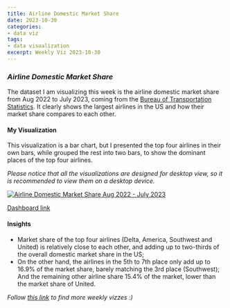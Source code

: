 ```yaml
---
title: Airline Domestic Market Share
date: 2023-10-30
categories:
- data viz
tags:
- data visualization
excerpt: Weekly Viz 2023-10-30
---
```


### *Airline Domestic Market Share*

The dataset I am visualizing this week is the airline domestic market share from Aug 2022 to July 2023, coming from the [Bureau of Transportation Statistics](https://www.transtats.bts.gov/). It clearly shows the largest airlines in the US and how their market share compares to each other.  

#### My Visualization

This visualization is a bar chart, but I presented the top four airlines in their own bars, while grouped the rest into two bars, to show the dominant places of the top four airlines.  

*Please notice that all the visualizations are designed for desktop view, so it is recommended to view them on a desktop device.*  

<div class='tableauPlaceholder' id='viz1698725188035' style='position: relative'>
  <noscript><a href='#'>
    <img alt='Airline Domestic Market Share Aug 2022 - July 2023 ' src='https:&#47;&#47;public.tableau.com&#47;static&#47;images&#47;20&#47;20231030AirlineDomesticMarketShareAug2022-July2023&#47;AirlineDomesticMarketShareAug2022-July2023&#47;1_rss.png' style='border: none' />
  </a></noscript>
  <object class='tableauViz'  style='display:none;'>
    <param name='host_url' value='https%3A%2F%2Fpublic.tableau.com%2F' />
    <param name='embed_code_version' value='3' />
    <param name='site_root' value='' />
    <param name='name' value='20231030AirlineDomesticMarketShareAug2022-July2023&#47;AirlineDomesticMarketShareAug2022-July2023' />
    <param name='tabs' value='no' />
    <param name='toolbar' value='yes' />
    <param name='static_image' value='https:&#47;&#47;public.tableau.com&#47;static&#47;images&#47;20&#47;20231030AirlineDomesticMarketShareAug2022-July2023&#47;AirlineDomesticMarketShareAug2022-July2023&#47;1.png' />
    <param name='animate_transition' value='yes' />
    <param name='display_static_image' value='yes' />
    <param name='display_spinner' value='yes' />
    <param name='display_overlay' value='yes' />
    <param name='display_count' value='yes' />
    <param name='language' value='en-US' />
    <param name='filter' value='publish=yes' />
  </object></div>          
  <script type='text/javascript'>        
    var divElement = document.getElementById('viz1698725188035');    
    var vizElement = divElement.getElementsByTagName('object')[0];       
    if ( divElement.offsetWidth > 800 ) { vizElement.style.width='800px';vizElement.style.height='627px';} else if ( divElement.offsetWidth > 500 ) { vizElement.style.width='800px';vizElement.style.height='627px';} else { vizElement.style.width='100%';vizElement.style.height='727px';}          
    var scriptElement = document.createElement('script');       
    scriptElement.src = 'https://public.tableau.com/javascripts/api/viz_v1.js';         
    vizElement.parentNode.insertBefore(scriptElement, vizElement);             
  </script>  

[Dashboard link](https://public.tableau.com/views/20231030AirlineDomesticMarketShareAug2022-July2023/AirlineDomesticMarketShareAug2022-July2023?:language=en-US&publish=yes&:display_count=n&:origin=viz_share_link)
  
#### Insights
* Market share of the top four airlines (Delta, America, Southwest and United) is relatively close to each other, and adding up to two-thirds of the overall domestic market share in the US;
* On the other hand, the airlines in the 5th to 7th place only add up to 16.9% of the market share, barely matching the 3rd place (Southwest); And the remaining other airline share 15.4% of the market, lower than the market share of United.  
   
*Follow [this link](https://yudong-94.github.io/personal-website/project/WeeklyViz2023/) to find more weekly vizzes :)*
